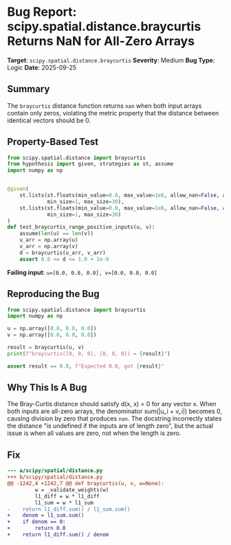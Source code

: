 # Bug Report: scipy.spatial.distance.braycurtis Returns NaN for All-Zero Arrays

**Target**: `scipy.spatial.distance.braycurtis`
**Severity**: Medium
**Bug Type**: Logic
**Date**: 2025-09-25

## Summary

The `braycurtis` distance function returns `nan` when both input arrays contain only zeros, violating the metric property that the distance between identical vectors should be 0.

## Property-Based Test

```python
from scipy.spatial.distance import braycurtis
from hypothesis import given, strategies as st, assume
import numpy as np


@given(
    st.lists(st.floats(min_value=0.0, max_value=1e6, allow_nan=False, allow_infinity=False),
             min_size=1, max_size=30),
    st.lists(st.floats(min_value=0.0, max_value=1e6, allow_nan=False, allow_infinity=False),
             min_size=1, max_size=30)
)
def test_braycurtis_range_positive_inputs(u, v):
    assume(len(u) == len(v))
    u_arr = np.array(u)
    v_arr = np.array(v)
    d = braycurtis(u_arr, v_arr)
    assert 0.0 <= d <= 1.0 + 1e-9
```

**Failing input**: `u=[0.0, 0.0, 0.0], v=[0.0, 0.0, 0.0]`

## Reproducing the Bug

```python
from scipy.spatial.distance import braycurtis
import numpy as np

u = np.array([0.0, 0.0, 0.0])
v = np.array([0.0, 0.0, 0.0])

result = braycurtis(u, v)
print(f"braycurtis([0, 0, 0], [0, 0, 0]) = {result}")

assert result == 0.0, f"Expected 0.0, got {result}"
```

## Why This Is A Bug

The Bray-Curtis distance should satisfy d(x, x) = 0 for any vector x. When both inputs are all-zero arrays, the denominator sum(|u_i + v_i|) becomes 0, causing division by zero that produces `nan`. The docstring incorrectly states the distance "is undefined if the inputs are of length zero", but the actual issue is when all values are zero, not when the length is zero.

## Fix

```diff
--- a/scipy/spatial/distance.py
+++ b/scipy/spatial/distance.py
@@ -1242,4 +1242,7 @@ def braycurtis(u, v, w=None):
         w = _validate_weights(w)
         l1_diff = w * l1_diff
         l1_sum = w * l1_sum
-    return l1_diff.sum() / l1_sum.sum()
+    denom = l1_sum.sum()
+    if denom == 0:
+        return 0.0
+    return l1_diff.sum() / denom
```